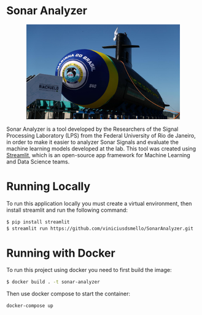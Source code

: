 # Sonar Analyzer

<center>
<img src="assets/riachuelo_submarine.jpg" width="400px">
</center>

Sonar Analyzer is a tool developed by the Researchers of the Signal Processing Laboratory (LPS) from the Federal University of Rio de Janeiro, in order to make it easier to analyzer Sonar Signals and evaluate the machine learning models developed at the lab. This tool was created using [Streamlit](https://www.streamlit.io/), which is an open-source app framework for Machine Learning and Data Science teams.

# Running Locally
To run this application locally you must create a virtual environment, then install streamlit and run the following command:
```bash
$ pip install streamlit
$ streamlit run https://github.com/viniciusdsmello/SonarAnalyzer.git
``` 

# Running with Docker
To run this project using docker you need to first build the image:

```bash
$ docker build . -t sonar-analyzer
```

Then use docker compose to start the container:

```bash
docker-compose up
```
